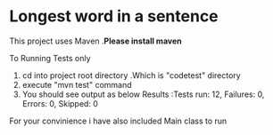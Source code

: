 <h1> Longest word in a sentence </h1>
 This project uses Maven .<b>Please install maven </b>

To Running Tests only
  1. cd into project root directory .Which is "codetest" directory
  2. execute "mvn test" command
  3. You should see output as below 
          Results :Tests run: 12, Failures: 0, Errors: 0, Skipped: 0
          
 For your convinience i have also included Main class to run
 
  
